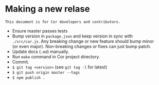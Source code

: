 # Making a new relase

    This document is for Cor developers and contributors.
    
* Ensure master passes tests
* Bump version in `package.json` and keep version in sync with `./src/cor.js`. Any breaking change or new feature should bump minor (or even major). Non-breaking changes or fixes can just bump patch.
* Update docs (`.md`) manually.
* Run `make` command in Cor project directory.
* Commit.
* `$ git tag <version>` (see `git tag -l` for latest)
* `$ git push origin master --tags`
* `$ npm publish .`
